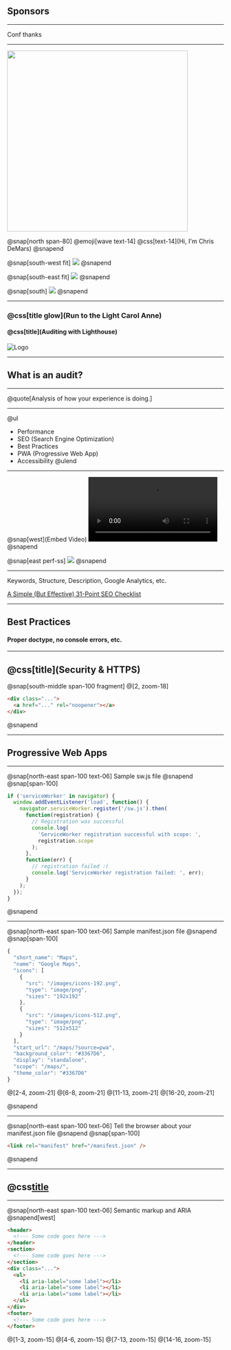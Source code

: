 ## Sponsors

---

Conf thanks

---

<img class="rounded" src="assets/img/me.png" height="420" />

@snap[north span-80]
@emoji[wave text-14] @css[text-14](Hi, I'm Chris DeMars)
@snapend

@snap[south-west fit]
<img src="assets/img/mvp.png" />
@snapend

@snap[south-east fit]
<img src="assets/img/gde.png" />
@snapend

@snap[south]
<img src="assets/img/work.png" />
@snapend

---

### @css[title glow](Run to the Light Carol Anne)

#### @css[title](Auditing with Lighthouse)

![Logo](assets/img/poltergeist.jpg)

---

## What is an audit?

---

@quote[Analysis of how your experience is doing.]

---

@ul

- Performance
- SEO (Search Engine Optimization)
- Best Practices
- PWA (Progressive Web App)
- Accessibility
  @ulend

---

@snap[west](Embed Video)
![Gatsby Load](./assets/gatsby-load.mp4)
@snapend

@snap[east perf-ss]
<img src="assets/img/perf-ss.png" />
@snapend

---

Keywords, Structure, Description, Google Analytics, etc.

[A Simple (But Effective) 31-Point SEO Checklist](https://ahrefs.com/blog/seo-checklist/)

---

## Best Practices

#### Proper doctype, no console errors, etc.

---

## @css[title](Security & HTTPS)

@snap[south-middle span-100 fragment]
@[2, zoom-18]

```html
<div class="...">
  <a href="..." rel="noopener"></a>
</div>
```

@snapend

---

## Progressive Web Apps

---

@snap[north-east span-100 text-06]
Sample sw.js file
@snapend
@snap[span-100]

```javascript
if ('serviceWorker' in navigator) {
  window.addEventListener('load', function() {
    navigator.serviceWorker.register('/sw.js').then(
      function(registration) {
        // Registration was successful
        console.log(
          'ServiceWorker registration successful with scope: ',
          registration.scope
        );
      },
      function(err) {
        // registration failed :(
        console.log('ServiceWorker registration failed: ', err);
      }
    );
  });
}
```

@snapend

---

@snap[north-east span-100 text-06]
Sample manifest.json file
@snapend
@snap[span-100]

```javascript zoom-06
{
  "short_name": "Maps",
  "name": "Google Maps",
  "icons": [
    {
      "src": "/images/icons-192.png",
      "type": "image/png",
      "sizes": "192x192"
    },
    {
      "src": "/images/icons-512.png",
      "type": "image/png",
      "sizes": "512x512"
    }
  ],
  "start_url": "/maps/?source=pwa",
  "background_color": "#3367D6",
  "display": "standalone",
  "scope": "/maps/",
  "theme_color": "#3367D6"
}
```

@[2-4, zoom-21]
@[6-8, zoom-21]
@[11-13, zoom-21]
@[16-20, zoom-21]

@snapend

---

@snap[north-east span-100 text-06]
Tell the browser about your manifest.json file
@snapend
@snap[span-100]

```html midpoint zoom-15
<link rel="manifest" href="/manifest.json" />
```

@snapend

---

## @css[title](Accessibility)

---

@snap[north-east span-100 text-06]
Semantic markup and ARIA
@snapend[west]

```html zoom-10
<header>
  <!--- Some code goes here --->
</header>
<section>
  <!--- Some code goes here --->
</section>
<div class="...">
  <ul>
    <li aria-label="some label"></li>
    <li aria-label="some label"></li>
    <li aria-label="some label"></li>
  </ul>
</div>
<footer>
  <!--- Some code goes here --->
</footer>
```

@[1-3, zoom-15]
@[4-6, zoom-15]
@[7-13, zoom-15]
@[14-16, zoom-15]
